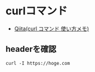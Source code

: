 # curlコマンド

- [Qiita(curl コマンド 使い方メモ)](https://qiita.com/yasuhiroki/items/a569d3371a66e365316f)

## headerを確認

```shell
curl -I https://hoge.com
```